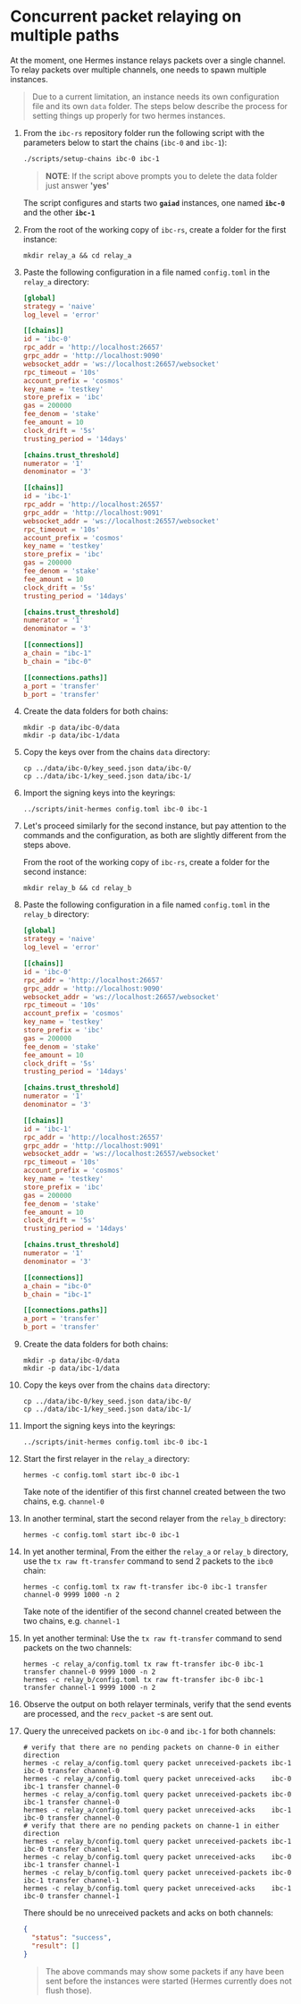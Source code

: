# Concurrent packet relaying on multiple paths

At the moment, one Hermes instance relays packets over a single channel.
To relay packets over multiple channels, one needs to spawn multiple instances.

> Due to a current limitation, an instance needs its own configuration file
and its own `data` folder. The steps below describe the process for setting things
up properly for two hermes instances.

1. From the `ibc-rs` repository folder run the following script with the parameters below to start the chains (`ibc-0` and `ibc-1`):

    ```bash
    ./scripts/setup-chains ibc-0 ibc-1
    ```

    > __NOTE__: If the script above prompts you to delete the data folder just answer __'yes'__

    The script configures and starts two __`gaiad`__ instances, one named __`ibc-0`__ and the other __`ibc-1`__

2. From the root of the working copy of `ibc-rs`, create a folder for the first instance:

    ```shell
    mkdir relay_a && cd relay_a
    ```

3. Paste the following configuration in a file named `config.toml` in the `relay_a` directory:

    ```toml
    [global]
    strategy = 'naive'
    log_level = 'error'

    [[chains]]
    id = 'ibc-0'
    rpc_addr = 'http://localhost:26657'
    grpc_addr = 'http://localhost:9090'
    websocket_addr = 'ws://localhost:26657/websocket'
    rpc_timeout = '10s'
    account_prefix = 'cosmos'
    key_name = 'testkey'
    store_prefix = 'ibc'
    gas = 200000
    fee_denom = 'stake'
    fee_amount = 10
    clock_drift = '5s'
    trusting_period = '14days'

    [chains.trust_threshold]
    numerator = '1'
    denominator = '3'

    [[chains]]
    id = 'ibc-1'
    rpc_addr = 'http://localhost:26557'
    grpc_addr = 'http://localhost:9091'
    websocket_addr = 'ws://localhost:26557/websocket'
    rpc_timeout = '10s'
    account_prefix = 'cosmos'
    key_name = 'testkey'
    store_prefix = 'ibc'
    gas = 200000
    fee_denom = 'stake'
    fee_amount = 10
    clock_drift = '5s'
    trusting_period = '14days'

    [chains.trust_threshold]
    numerator = '1'
    denominator = '3'

    [[connections]]
    a_chain = "ibc-1"
    b_chain = "ibc-0"

    [[connections.paths]]
    a_port = 'transfer'
    b_port = 'transfer'
    ```

4. Create the data folders for both chains:

    ```shell
    mkdir -p data/ibc-0/data
    mkdir -p data/ibc-1/data
    ```

5. Copy the keys over from the chains `data` directory:

    ```shell
    cp ../data/ibc-0/key_seed.json data/ibc-0/
    cp ../data/ibc-1/key_seed.json data/ibc-1/
    ```
6. Import the signing keys into the keyrings:

    ```shell
    ../scripts/init-hermes config.toml ibc-0 ibc-1
    ```

7. Let's proceed similarly for the second instance, but pay attention to the commands
   and the configuration, as both are slightly different from the steps above.

   From the root of the working copy of `ibc-rs`, create a folder for the second instance:

    ```shell
    mkdir relay_b && cd relay_b
    ```

8. Paste the following configuration in a file named `config.toml` in the `relay_b` directory:

    ```toml
    [global]
    strategy = 'naive'
    log_level = 'error'

    [[chains]]
    id = 'ibc-0'
    rpc_addr = 'http://localhost:26657'
    grpc_addr = 'http://localhost:9090'
    websocket_addr = 'ws://localhost:26657/websocket'
    rpc_timeout = '10s'
    account_prefix = 'cosmos'
    key_name = 'testkey'
    store_prefix = 'ibc'
    gas = 200000
    fee_denom = 'stake'
    fee_amount = 10
    clock_drift = '5s'
    trusting_period = '14days'

    [chains.trust_threshold]
    numerator = '1'
    denominator = '3'

    [[chains]]
    id = 'ibc-1'
    rpc_addr = 'http://localhost:26557'
    grpc_addr = 'http://localhost:9091'
    websocket_addr = 'ws://localhost:26557/websocket'
    rpc_timeout = '10s'
    account_prefix = 'cosmos'
    key_name = 'testkey'
    store_prefix = 'ibc'
    gas = 200000
    fee_denom = 'stake'
    fee_amount = 10
    clock_drift = '5s'
    trusting_period = '14days'

    [chains.trust_threshold]
    numerator = '1'
    denominator = '3'

    [[connections]]
    a_chain = "ibc-0"
    b_chain = "ibc-1"

    [[connections.paths]]
    a_port = 'transfer'
    b_port = 'transfer'
    ```

9. Create the data folders for both chains:

    ```shell
    mkdir -p data/ibc-0/data
    mkdir -p data/ibc-1/data
    ```

10. Copy the keys over from the chains `data` directory:

    ```shell
    cp ../data/ibc-0/key_seed.json data/ibc-0/
    cp ../data/ibc-1/key_seed.json data/ibc-1/
    ```
11. Import the signing keys into the keyrings:

    ```shell
    ../scripts/init-hermes config.toml ibc-0 ibc-1
    ```

12. Start the first relayer in the `relay_a` directory:

    ```shell
    hermes -c config.toml start ibc-0 ibc-1
    ```
    Take note of the identifier of this first channel created between the two chains, e.g. `channel-0`

13. In another terminal, start the second relayer from the `relay_b` directory:

    ```shell
    hermes -c config.toml start ibc-0 ibc-1
    ```

14. In yet another terminal, From the either the `relay_a` or `relay_b` directory, use the `tx raw ft-transfer` command to send 2 packets to the `ibc0` chain:

    ```shell
    hermes -c config.toml tx raw ft-transfer ibc-0 ibc-1 transfer channel-0 9999 1000 -n 2
    ```
    Take note of the identifier of the second channel created between the two chains, e.g. `channel-1`

14. In yet another terminal:
    Use the `tx raw ft-transfer` command to send packets on the two channels:

    ```shell
    hermes -c relay_a/config.toml tx raw ft-transfer ibc-0 ibc-1 transfer channel-0 9999 1000 -n 2
    hermes -c relay_b/config.toml tx raw ft-transfer ibc-0 ibc-1 transfer channel-1 9999 1000 -n 2
    ```

16. Observe the output on both relayer terminals, verify that the send events are processed, and the `recv_packet` -s are sent out.

17. Query the unreceived packets on `ibc-0` and `ibc-1` for both channels:

    ```shell
    # verify that there are no pending packets on channe-0 in either direction
    hermes -c relay_a/config.toml query packet unreceived-packets ibc-1 ibc-0 transfer channel-0
    hermes -c relay_a/config.toml query packet unreceived-acks    ibc-0 ibc-1 transfer channel-0
    hermes -c relay_a/config.toml query packet unreceived-packets ibc-0 ibc-1 transfer channel-0
    hermes -c relay_a/config.toml query packet unreceived-acks    ibc-1 ibc-0 transfer channel-0
    # verify that there are no pending packets on channe-1 in either direction
    hermes -c relay_b/config.toml query packet unreceived-packets ibc-1 ibc-0 transfer channel-1
    hermes -c relay_b/config.toml query packet unreceived-acks    ibc-0 ibc-1 transfer channel-1
    hermes -c relay_b/config.toml query packet unreceived-packets ibc-0 ibc-1 transfer channel-1
    hermes -c relay_b/config.toml query packet unreceived-acks    ibc-1 ibc-0 transfer channel-1
    ```

    There should be no unreceived packets and acks on both channels:

    ```json
    {
      "status": "success",
      "result": []
    }
    ```

    > The above commands may show some packets if any have been sent before the instances were started (Hermes currently does not flush those).


